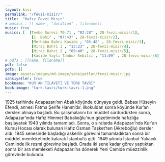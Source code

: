 ```yaml
---
layout: kisi
permalink: "/fevzi-misir/"
title:  "Hafız Fevzi Mısır"
# musics : [[ name , "duration" , filename]]
music: true
musics: [  [Tevbe Suresi 70-71 , "02:28" , 28-fevzi-misir/1],
            [1. Bahir , "07:43" , 28-fevzi-misir/2],
            [Merhaba Bahri Kaside , "05:48" , 28-fevzi-misir/3],
            [Miraç Bahri 1 , "13:23" , 28-fevzi-misir/4],
            [Miraç Bahri 2 , "09:40" , 28-fevzi-misir/5],
            [Kaside Yaylı Tambur Sebilci , "11:09" , 28-fevzi-misir/6]]
# pdfs : [[name, filename]]
pdf: false
pdfs: []
image: assets/images/md-image/sahsiyetler/fevzi-misir.jpg
sahsiyetler: true
bookname: "KUR’AN TİLÂVETİ VE TÜRK TAVRI"
book-image: "turk-tavri/turk-tavri-1.png"
---
```


1925 tarihinde Adapazarı’nın Abalı köyünde dünyaya geldi. Babası Hüseyin Efendi, annesi Fatma Şerife Hanım’dır. 
İlkokuldan sonra köyünde Kur’an dersleri almaya başladı. Bu çalışmalarını bir müddet sürdürdükten sonra, Adapazar’ında Hafız Himmet Babalıoğlu’nun gözetiminde hafızlığa başlayarak 1943 yılında tamamladı. Sonra, o sıralarda Adapazarı’nda Kur’an Kursu Hocası olarak bulunan Hafız Osman Taşket’ten (Akreboğlu) dersler aldı. 
1945 senesinde başladığı askerlik görevini tamamladıktan sonra bir müddet memleketinde kalarak İstanbul’a gitti. 1949 yılında İstanbul-Yakacık Camiinde ilk resmi görevine başladı. Orada iki sene kadar görev yaptıktan sonra bir ara memleketi Adapazarı’na dönerek Yeni Camide müezzinlik görevinde bulundu. 